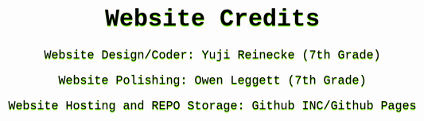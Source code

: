 <style>
    body {
        text-align:center;
        color:black;
        font-family:"Courier New", Courier, monospace;
        text-shadow:rgb(115, 255, 0) 0 2px; 
        font-size:x-large;
    }
</style>

<title>Credits</title>

# Website Credits

Website Design/Coder: Yuji Reinecke (7th Grade)

Website Polishing: Owen Leggett (7th Grade)


Website Hosting and REPO Storage: Github INC/Github Pages